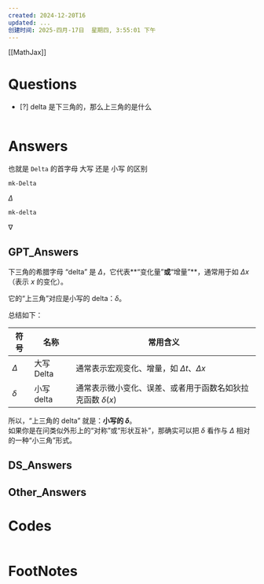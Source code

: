 ```yaml
---
created: 2024-12-20T16
updated: ...
创建时间: 2025-四月-17日  星期四, 3:55:01 下午
---
```

[[MathJax]]

# Questions

- [?] delta 是下三角的，那么上三角的是什么

```python

```

# Answers
也就是 `Delta` 的首字母 大写 还是 小写 的区别

```mathjax
mk-Delta
```
$\Delta$


```MathJax
mk-delta
```
$\nabla$

## GPT_Answers
下三角的希腊字母 “delta” 是 $\Delta$，它代表**“变化量”**或**“增量”**，通常用于如 $\Delta x$（表示 $x$ 的变化）。

它的“上三角”对应是小写的 delta：$\delta$。

总结如下：

| 符号           | 名称       | 常用含义                                        |
| ------------ | -------- | ------------------------------------------- |
| $\Delta$ | 大写 Delta | 通常表示宏观变化、增量，如 $\Delta t$、$\Delta x$ |
| $\delta$ | 小写 delta | 通常表示微小变化、误差、或者用于函数名如狄拉克函数 $\delta(x)$   |

所以，“上三角的 delta” 就是：**小写的 $\delta$**。  
如果你是在问类似外形上的“对称”或“形状互补”，那确实可以把 $\delta$ 看作与 $\Delta$ 相对的一种“小三角”形式。

## DS_Answers


## Other_Answers


# Codes

```python

```


# FootNotes
